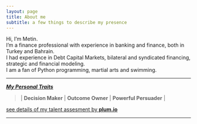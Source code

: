 ```yaml
---
layout: page
title: About me
subtitle: a few things to describe my presence
---
```


Hi, I’m Metin.  
I’m a finance professional with experience in banking and finance, both in Turkey and Bahrain.  
I had experience in Debt Capital Markets, bilateral and syndicated financing, strategic and financial modeling.  
I am a fan of Python programming, martial arts and swimming.

---
***[My Personal Traits](https://secure.plum.io/en/p/PgqCnT4yKwiat0x25Xzevw "click to see my talent assesment result by plum.io")*** 
> | **Decision Maker** | **Outcome Owner** | **Powerful Persuader** |   

[see details of my talent assesment by **plum.io**](https://secure.plum.io/en/p/PgqCnT4yKwiat0x25Xzevw)

---
